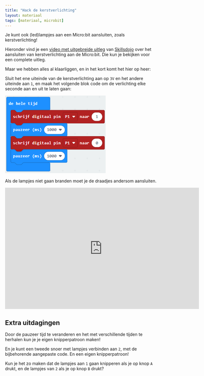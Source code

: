 ```yaml
---
title: "Hack de kerstverlichting"
layout: materiaal
tags: [materiaal, microbit]
---
```


Je kunt ook (led)lampjes aan een Micro:bit aansluiten, zoals kerstverlichting!

Hieronder vind je een [video met uitgebreide uitleg](https://www.skillsdojo.nl/microcomputer-uitvinden/kerst/) van [Skillsdojo](https://www.skillsdojo.nl/) over het aansluiten van kerstverlichting aan de Micro:bit.
Die kun je bekijken voor een complete uitleg.

Maar we hebben alles al klaarliggen, en in het kort komt het hier op heer:

Sluit het ene uiteinde van de kerstverlichting aan op `3V` en het andere uiteinde aan `1`, en maak het volgende blok code om de verlichting elke seconde aan en uit te laten gaan:

![Microbit verlichting blok](/static/img/blog/Microbit_kerstverlichting.png)

Als de lampjes niet gaan branden moet je de draadjes andersom aansluiten.

<iframe class="alignleft" width="640" height="400" src="https://www.youtube.com/embed/6-4fUOL15W0" frameborder="0" allow="accelerometer; autoplay; encrypted-media; gyroscope; picture-in-picture" allowfullscreen></iframe>


## Extra uitdagingen

Door de pauzeer tijd te veranderen en het met verschillende tijden te herhalen kun je je eigen knipperpatroon maken!

En je kunt een tweede snoer met lampjes verbinden aan `2`, met de bijbehorende aangepaste code. En een eigen knipperpatroon!

Kun je het zo maken dat de lampjes aan `1` gaan knipperen als je op knop `A` drukt, en de lampjes van `2` als je op knop `B` drukt?

